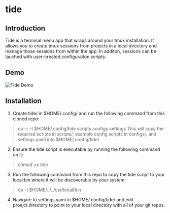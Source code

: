 # tide

## Introduction
Tide is a terminal menu app that wraps around your tmux installation. It allows you to create tmux sessions from 
projects in a local directory and manage those sessions from within the app. In additon, sessions can be lauched with
user-created configuraiton scripts.

## Demo
![Tide Demo](demo/tide_demo.gif)

## Installation
1. Create tide/ in $HOME/.config/ and run the following command from this cloned repo:
> cp -r -t $HOME/.config/tide scripts configs settings
This will copy the required scripts in scripts/, example config scripts in configs/, and settings.yaml into $HOME/.config/tide/.
2. Ensure the tide script is executable by running the following command on it:
> chmod +x tide
3. Run the following command from this repo to copy the tide script to your local bin where it will be discoverable by your system:
> cp -t $HOME/../../usr/local/bin
4. Navigate to settings.yaml in $HOME/.config/tide/ and edit proejct.directory to point to your local directory with all of your git repos.
